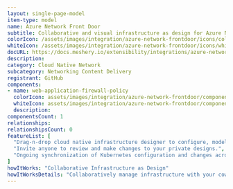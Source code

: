 ```yaml
---
layout: single-page-model
item-type: model
name: Azure Network Front Door
subtitle: Collaborative and visual infrastructure as design for Azure Network Front Door
colorIcon: /assets/images/integration/azure-network-frontdoor/icons/color/azure-network-frontdoor-color.svg
whiteIcon: /assets/images/integration/azure-network-frontdoor/icons/white/azure-network-frontdoor-white.svg
docURL: https://docs.meshery.io/extensibility/integrations/azure-network-frontdoor
description: 
category: Cloud Native Network
subcategory: Networking Content Delivery
registrant: GitHub
components: 
- name: web-application-firewall-policy
  colorIcon: assets/images/integration/azure-network-frontdoor/components/web-application-firewall-policy/icons/color/web-application-firewall-policy-color.svg
  whiteIcon: assets/images/integration/azure-network-frontdoor/components/web-application-firewall-policy/icons/white/web-application-firewall-policy-white.svg
  description: 
componentsCount: 1
relationships: 
relationshipsCount: 0
featureList: [
  "Drag-n-drop cloud native infrastructure designer to configure, model, and deploy your workloads.",
  "Invite anyone to review and make changes to your private designs.",
  "Ongoing synchronization of Kubernetes configuration and changes across any number of clusters."
]
howItWorks: "Collaborative Infrastructure as Design"
howItWorksDetails: "Collaboratively manage infrastructure with your coworkers synchronously sharing the same designs."
---
```

